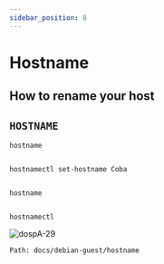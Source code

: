 ```yaml
---
sidebar_position: 8
---
```



# Hostname
## How to rename your host

## `HOSTNAME`

```
hostname


hostnamectl set-hostname Coba


hostname


hostnamectl

```


![dospA-29](//img/legacy/dospA-29.jpg)

```
Path: docs/debian-guest/hostname
```
